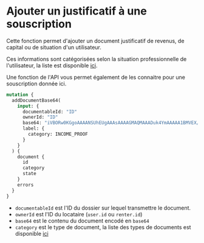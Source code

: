 # Ajouter un justificatif à une souscription

Cette fonction permet d'ajouter un document justificatif de revenus, de capital ou de situation d'un utilisateur.

Ces informations sont catégorisées selon la situation professionnelle de l'utilisateur, la liste est disponible [ici](https://cautioneo.github.io/cautioneo-design/csp.html).

Une fonction de l'API vous permet également de les connaitre pour une souscription donnée ici.

```graphql
mutation {
  addDocumentBase64(
    input: {
      documentableId: "ID"
      ownerId: "ID"
      base64: "iVBORw0KGgoAAAANSUhEUgAAAsAAAAGMAQMAAADuk4YmAAAAA1BMVEX///+nxBvIAAAAAXRSTlMAQObYZgAAADlJREFUeF7twDEBAAAAwiD7p7bGDlgYAAAAAAAAAAAAAAAAAAAAAAAAAAAAAAAAAAAAAAAAAAAAwAGJrAABgPqdWQAAAABJRU5ErkJggg=="
      label: {
        category: INCOME_PROOF
      }
    }
  ) {
    document {
      id
      category
      state
    }
    errors
  }
}
```

* `documentableId` est l'ID du dossier sur lequel transmettre le document.
* `ownerId` est l'ID du locataire (`user.id` ou `renter.id`)
* `base64` est le contenu du document encodé en `base64`
* `category` est le type de document, la liste des types de documents est disponible [ici](https://studio.apollographql.com/public/Cautioneo-API/variant/staging/schema/reference/enums/DocumentCategory)
